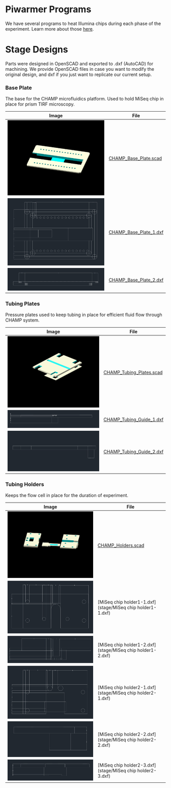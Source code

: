 # Piwarmer Programs

We have several programs to heat Illumina chips during each phase of the experiment. Learn more about those [here](piwarmer/).

# Stage Designs 

Parts were designed in OpenSCAD and exported to .dxf (AutoCAD) for machining. We provide OpenSCAD files in case you want to modify the original design, and dxf if you just want to replicate our current setup. 

### Base Plate

The base for the CHAMP microfluidics platform. Used to hold MiSeq chip in place for prism TIRF microscopy. 

| Image | File |
| -- | -- |
| <img src="stage/CHAMP_Base_Plate.png"> | [CHAMP_Base_Plate.scad](stage/CHAMP_Base_Plate.scad) | 
| <img src="stage/CHAMP_Base_Plate_1.png"> | [CHAMP_Base_Plate_1.dxf](stage/CHAMP_Base_Plate_1.dxf) |
| <img src="stage/CHAMP_Base_Plate_2.png"> | [CHAMP_Base_Plate_2.dxf](stage/CHAMP_Base_Plate_2.dxf) |

### Tubing Plates

Pressure plates used to keep tubing in place for efficient fluid flow through CHAMP system. 

| Image | File |
| -- | -- |
| <img src="stage/CHAMP_Tubing_Plates.png"> | [CHAMP_Tubing_Plates.scad](stage/CHAMP_Tubing_Plates.scad) |
| <img src="stage/CHAMP_Tubing_Guide_1.png"> | [CHAMP_Tubing_Guide_1.dxf](stage/CHAMP_Tubing_Guide_1.dxf) |
| <img src="stage/CHAMP_Tubing_Guide_2.png"> | [CHAMP_Tubing_Guide_2.dxf](stage/CHAMP_Tubing_Guide_2.dxf) |

### Tubing Holders 

Keeps the flow cell in place for the duration of experiment. 

| Image | File |
| -- | -- |
| <img src="stage/CHAMP_Holders.png"> | [CHAMP_Holders.scad](stage/CHAMP_Holders.scad) | 
| <img src="stage/MiSeq chip holder1-1.png"> | [MiSeq chip holder1-1.dxf](stage/MiSeq chip holder1-1.dxf) |
| <img src="stage/MiSeq chip holder1-2.png"> | [MiSeq chip holder1-2.dxf](stage/MiSeq chip holder1-2.dxf) |
| <img src="stage/MiSeq chip holder2-1.png"> | [MiSeq chip holder2-1.dxf](stage/MiSeq chip holder2-1.dxf) |
| <img src="stage/MiSeq chip holder2-2.png"> | [MiSeq chip holder2-2.dxf](stage/MiSeq chip holder2-2.dxf) |
| <img src="stage/MiSeq chip holder2-3.png"> | [MiSeq chip holder2-3.dxf](stage/MiSeq chip holder2-3.dxf) |


